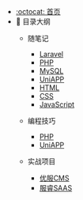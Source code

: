 - [:octocat: 首页](/README)
- :memo: 目录大纲
    - 随笔记
        - [Laravel](/md/notes/laravel.md)
        - [PHP](/md/notes/php.md)
        - [MySQL](/md/notes/mysql.md)
        - [UniAPP](/md/notes/uniapp.md)
        - [HTML](/md/notes/uniapp.md)
        - [CSS](/md/notes/uniapp.md)
        - [JavaScript](/md/notes/javascript.md)

    - 编程技巧
        - [PHP](/md/skill/php.md)
        - [UniAPP](/md/skill/uniapp.md)

    - 实战项目
        - [优服CMS](/md/project/ufucms.md)
        - [服睿SAAS](/md/project/frsaas.md)

